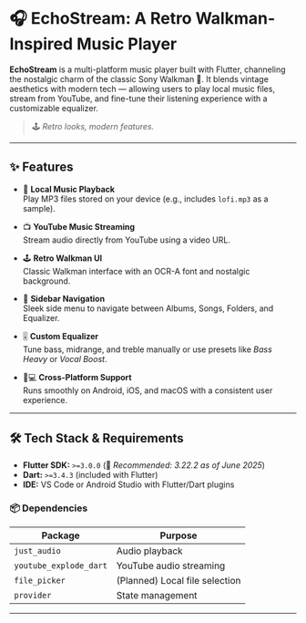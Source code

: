# 🎧 EchoStream: A Retro Walkman-Inspired Music Player

**EchoStream** is a multi-platform music player built with Flutter, channeling the nostalgic charm of the classic Sony Walkman 📼. It blends vintage aesthetics with modern tech — allowing users to play local music files, stream from YouTube, and fine-tune their listening experience with a customizable equalizer.

> 🕹️ *Retro looks, modern features.*

---

## ✨ Features

- 🎵 **Local Music Playback**  
  Play MP3 files stored on your device (e.g., includes `lofi.mp3` as a sample).

- 📺 **YouTube Music Streaming**  
  Stream audio directly from YouTube using a video URL.

- 🕹️ **Retro Walkman UI**  
  Classic Walkman interface with an OCR-A font and nostalgic background.

- 📂 **Sidebar Navigation**  
  Sleek side menu to navigate between Albums, Songs, Folders, and Equalizer.

- 🎚️ **Custom Equalizer**  
  Tune bass, midrange, and treble manually or use presets like *Bass Heavy* or *Vocal Boost*.

- 📱💻 **Cross-Platform Support**  
  Runs smoothly on Android, iOS, and macOS with a consistent user experience.

---

## 🛠️ Tech Stack & Requirements

- **Flutter SDK:** `>=3.0.0` (📌 *Recommended: 3.22.2 as of June 2025*)
- **Dart:** `>=3.4.3` (included with Flutter)
- **IDE:** VS Code or Android Studio with Flutter/Dart plugins

### 📦 Dependencies

| Package | Purpose |
|--------|---------|
| `just_audio` | Audio playback |
| `youtube_explode_dart` | YouTube audio streaming |
| `file_picker` | (Planned) Local file selection |
| `provider` | State management |

---


